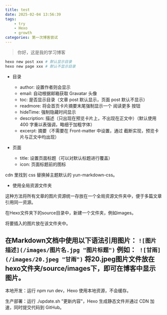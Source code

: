 ```yaml
---
title: test
date: 2025-02-04 13:56:39
tags:
    - try
    - Hexo
    - growth
categories: 第一次博客尝试
---
```

> 你好，这是我的学习博客
```bash
hexo new post xxx # 默认显示目录
hexo new page xxx # 默认不显示目录
```

- 目录

  - author: 设置作者则会显示
  - email: 自动根据邮箱获取 Gravatar 头像
  - toc: 是否显示目录（文章 post 默认显示，页面 post 默认不显示）
  - readmore: 将会首页卡片摘要末尾强制显示一个 阅读更多 按钮
  - hideTime: 强制隐藏时间显示
  - description: 描述（只出现在预览卡片上，不出现在正文中）（默认使用 400 字重以表强调，略细于加粗字体）
  - excerpt: 摘要（不需要在 Front-matter 中设置，通过 <!-- more --> 截断实现，预览卡片与正文中均出现）

- 页面

  - title: 设置页面标题（可以对默认标题进行覆盖）
  - icon: 页面标题前的图标

cdn 里找到 css 替换掉主题默认的 yun-markdown-css。

- 使用全局资源文件夹

这种方法将所有文章的图片资源统一存放在一个全局资源文件夹中，便于多篇文章引用同一资源。

在Hexo文件夹下的source目录中，新建一个文件夹，例如images。

将要插入的图片放在该文件夹中。

在Markdown文档中使用以下语法引用图片： `![图片描述](/images/图片名.jpg "图片标题")` 例如：` ![甘雨](/images/20.jpeg "甘雨")` 将20.jpeg图片文件放在hexo文件夹/source/images下，即可在博客中显示图片。
---

本地开发：运行 npm run dev，Hexo 使用本地资源，不会缓存。

生产部署：运行 ./update.sh "更新内容"，Hexo 生成静态文件并通过 CDN 加速，同时提交代码到 GitHub。
